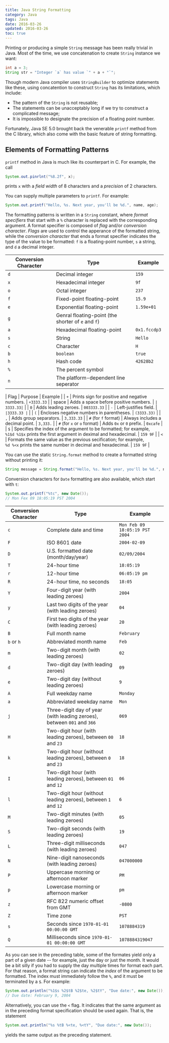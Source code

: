 ```yaml
---
title: Java String Formatting
category: Java
tags: Java
date: 2016-03-26
updated: 2016-03-26
toc: true
---
```


Printing or producing a simple `String` message has been really trivial in Java. Most of the time, we use concatenation to create `String` instance we want:

```java
int a = 3;
String str = "Integer `a` has value `" + a + "`";
```

Though modern Java compiler uses `StringBuilder` to optimize statements like these, using concatention to construct `String` has its limitations, which include:

- The pattern of the `String` is not reusable;
- The statements can be unacceptably long if we try to construct a complicated message;
- It is impossible to designate the precision of a floating point number.

Fortunately, Java SE 5.0 brought back the venerable `printf` method from the C library, which also come with the basic feature of string formatting.

<!-- more -->

## Elements of Formatting Patterns

`printf` method in Java is much like its counterpart in C. For example, the call

```java
System.out.pinrlnt("%8.2f", x);
```

prints `x` with a *field width* of 8 characters and a *precision* of 2 characters.

You can supply multiple parameters to `printf`. For example:

```java
System.out.printf("Hello, %s. Next year, you'll be %d.", name, age);
```

The formatting patterns is written in a `String` constant, where *format specifiers* that start with a `%` character is replaced with the corresponding argument. A format specifier is composed of *flag* and/or *conversion character*. *Flags* are used to control the apperance of the formatted string, while the *conversion character* that ends a format specifier indicates the type of the value to be formatted: `f` is a floating-point number, `s` a string, and `d` a decimal integer.

| Conversion Character | Type | Example |
| --- | --- | --- |
| `d` | Decimal integer | `159` |
| `x` | Hexadecimal integer | `9f` | 
| `o` | Octal integer | `237` | 
| `f` | Fixed-point floating-point | `15.9` | 
| `e` | Exponential floating-point | `1.59e+01` | 
| `g` | Genral floating-point (the shorter of `e` and `f`) | | 
| `a` | Hexadecimal floating-point | `0x1.fccdp3` | 
| `s` | String | `Hello` | 
| `c` | Character | `H` | 
| `b` | `boolean` | `true` | 
| `h` | Hash code | `42628b2` | 
| `%` | The percent symbol | | 
| `n` | The platform-dependent line seperator |  |

| Flag | Purpose | Example |
| `+` | Prints sign for positive and negative numbers. | `+3333.33` | 
| space | Adds a space before positive numbers. | `| 3333.33|` | 
| `0` | Adds leading zeroes. | `003333.33` |
| `-` | Left-justifies field. | `|3333.33 |` | 
| `(` | Encloses negative numbers in parentheses. | `(3333.33)` | 
| `,` | Adds group separators. | `3,333.33` | 
| `#` (for `f` format) | Always includes a decimal point. | `3,333.` | 
| `#` (for `x` or `o` format) | Adds `0x` or `0` prefix. | `0xcafe` | 
| `$` | Specifies the index of the argument to be formatted; for example,<br>`%1$d %1$x` prints the first argument in deximal and hexadecimal. | `159 9F` | 
| `<` | Formats the same value as the previous secification; for example,<br>`%d %<x` prints the same number in decimal and hexadecimal. | `159 9F` | 
	
You can use the static `String.format` method to create a formatted string without printing it:

```java
String message = String.format("Hello, %s. Next year, you'll be %d.", name, age);
```

Conversion characters for `Date` formatting are also available, which start with `t`:

```java
System.out.printf("%tc", new Date());
// Mon Fex 09 18:05:19 PST 2004
```

| Conversion Character | Type | Example |
| --- | --- | --- |
| `c` | Complete date and time | `Mon Feb 09 18:05:19 PST 2004` | 
| `F` | ISO 8601 date | `2004-02-09` | 
| `D` | U.S. formatted date (month/day/year) | `02/09/2004` | 
| `T` | 24-hour time | `18:05:19` | 
| `r` | 12-hour time | `06:05:19 pm` | 
| `R` | 24-hour time, no seconds | `18:05` | 
| `Y` | Four-digit year (with leading zeroes) | `2004` | 
| `y` | Last two digits of the year (with leading zeroes) | `04` | 
| `C` | First two digits of the year (with leading zeroes) | `20` | 
| `B` | Full month name | `February` | 
| `b` or `h` | Abbreviated month name | `Feb` | 
| `m` | Two-digit month (with leading zeroes) | `02` | 
| `d` | Two-digit day (with leading zeroes) | `09` | 
| `e` | Two-digit day (without leading zeroes) | `9` | 
| `A` | Full weekday name | `Monday` | 
| `a` | Abbreviated weekday name | `Mon` | 
| `j` | Three-digit day of year (with leading zeroes), between `001` and `366` | `069` | 
| `H` | Two-digit hour (with leading zeroes), between `00` and `23` | `18` | 
| `k` | Two-digit hour (without leading zeroes), between `0` and `23` | `18` | 
| `I` | Two-digit hour (with leading zeroes), between `01` and `12` | `06` | 
| `l` | Two-digit hour (without leading zeroes), between `1` and `12` | `6` | 
| `M` | Two-digit minutes (with leading zeroes) | `05` | 
| `S` | Two-digit seconds (with leading zeroes) | `19` | 
| `L` | Three-digit milliseconds (with leading zeroes) | `047` |
| `N` | Nine-digit nanoseconds (with leading zeroes) | `047000000` | 
| `P` | Uppercase morning or afternoon marker | `PM` | 
| `p` | Lowercase morning or afternoon marker | `pm` | 
| `z` | RFC 822 numeric offset from GMT | `-0800` | 
| `Z` | Time zone | `PST` | 
| `s` | Seconds since `1970-01-01 00:00:00 GMT` | `1078884319` | 
| `Q` | Milliseconds since `1970-01-01 00:00:00 GMT` | `1078884319047` | 

As you can see in the preceding table, some of the formates yield only a part of a given date -- for example, just the day or just the month.
It would be a bit silly if you had to supply the day multiple times for format each part. For that reason, a format string can indicate
the *index* of the argument to be formatted. The index must immediately follow the `%`, and it must be terminated by a `$`. For example:

```java
System.out.println("%1$s %2$tB %2$te, %2$tY", "Due date:", new Date());
// Due date: February 9, 2004
```

Alternatively, you can use the `<` flag. It indicates that the same argument as in the preceding format specification should be used again.
That is, the statement

```java
System.out.println("%s %tB %<te, %<tY", "Due date:", new Date());
```

yields the same output as the preceding statement.
